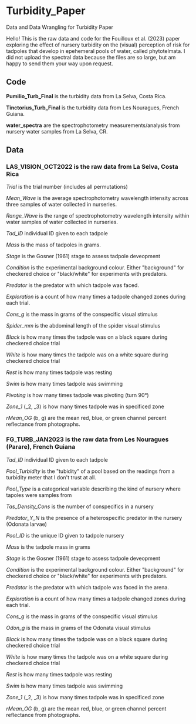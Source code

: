 # Turbidity_Paper
Data and Data Wrangling for Turbidity Paper

Hello! This is the raw data and code for the Fouilloux et al. (2023) paper exploring the effect of nursery turbidity on the (visual) perception of risk for tadpoles that develop in epehemeral pools of water, called phytotelmata. I did not upload the spectral data because the files are so large, but am happy to send them your way upon request.


## Code ##

**Pumilio_Turb_Final** is the turbidity data from La Selva, Costa Rica. 

**Tinctorius_Turb_Final** is the turbidity data from Les Nouragues, French Guiana. 

**water_spectra** are the spectrophotometry measurements/analysis from nursery water samples from La Selva, CR.



## Data ##

### **LAS_VISION_OCT2022 is the raw data from La Selva, Costa Rica** ###

*Trial* is the trial number (includes all permutations)

*Mean_Wave* is the average spectrophotometry wavelength intensity across three samples of water collected in nurseries.

*Range_Wave* is the range of spectrophotometry wavelength intensity within water samples of water collected in nurseries.

*Tad_ID* individual ID given to each tadpole

*Mass* is the mass of tadpoles in grams.

*Stage* is the Gosner (1961) stage to assess tadpole deveopment

*Condition* is the experimental background colour. Either "background" for checkered choice or "black/white" for experiments with predators.

*Predator* is the predator with which tadpole was faced.

*Exploration* is a count of how many times a tadpole changed zones during each trial.

*Cons_g* is the mass in grams of the conspecific visual stimulus

*Spider_mm* is the abdominal length of the spider visual stimulus

*Black* is how many times the tadpole was on a black square during checkered choice trial

*White* is how many times the tadpole was on a white square during checkered choice trial

*Rest* is how many times tadpole was resting

*Swim* is how many times tadpole was swimming

*Pivoting* is how many times tadpole was pivoting (turn 90°)

*Zone_1* (_2, _3) is how many times tadpole was in specificed zone

*rMean_OG* (b, g) are the mean red, blue, or green channel percent reflectance from photographs.

### **FG_TURB_JAN2023 is the raw data from Les Nouragues (Parare), French Guiana** ###

*Tad_ID* individual ID given to each tadpole

*Pool_Turbidity* is the "tubidity" of a pool based on the readings from a turbidity meter that I don't trust at all.

*Pool_Type* is a categorical variable describing the kind of nursery where tapoles were samples from 

*Tas_Density_Cons* is the number of conspecifics in a nursery

*Predator_Y_N* is the presence of a heterospecific predator in the nursery (Odonata larvae)

*Pool_ID* is the unique ID given to tadpole nursery

*Mass* is the tadpole mass in grams

*Stage* is the Gosner (1961) stage to assess tadpole deveopment

*Condition* is the experimental background colour. Either "background" for checkered choice or "black/white" for experiments with predators.

*Predator* is the predator with which tadpole was faced in the arena.

*Exploration* is a count of how many times a tadpole changed zones during each trial.

*Cons_g* is the mass in grams of the conspecific visual stimulus

*Odon_g* is the mass in grams of the Odonata visual stimulus

*Black* is how many times the tadpole was on a black square during checkered choice trial

*White* is how many times the tadpole was on a white square during checkered choice trial

*Rest* is how many times tadpole was resting

*Swim* is how many times tadpole was swimming

*Zone_1* (_2, _3) is how many times tadpole was in specificed zone

*rMean_OG* (b, g) are the mean red, blue, or green channel percent reflectance from photographs.





